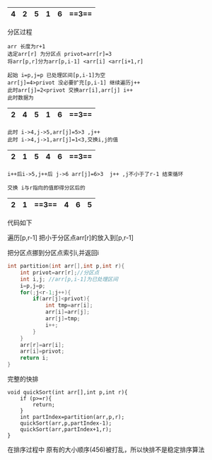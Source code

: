 4|2|5|1|6|==3==
--|-|-|-|-|-
分区过程
```
arr 长度为r+1
选定arr[r] 为分区点 privot=arr[r]=3
将arr[p,r]分为arr[p,i-1] <arr[i] <arr[i+1,r] 
```
```
起始 i=p,j=p 已处理区间[p,i-1]为空
arr[j]=4>privot 没必要扩充[p,i-1] 继续遍历j++
此时arr[j]=2<privot 交换arr[i],arr[j] i++
此时数据为
```
2|4|5|1|6|==3==
--|-|-|-|-|-
```
此时 i->4,j->5,arr[j]=5>3 ,j++
此时 i->4,j->1,arr[j]=1<3,交换i,j的值
```
2|1|5|4|6|==3==
--|-|-|-|-|-
```
i++后i->5,j++后 j->6 arr[j]=6>3  j++ ,j不小于了r-1 结束循环

交换 i与r指向的值即得分区后的
```
2|1|==3==|4|6|5
--|-|-|-|-|-

代码如下


遍历[p,r-1] 把小于分区点arr[r]的放入到[p,r-1]

把分区点挪到分区点索引i,并返回i
```c
int partition(int arr[],int p,int r){
    int privot=arr[r];//分区点
    int i,j; //arr[p,i-1]为已处理区间
    i=p,j=p;
    for(;j<r-1;j++){
        if(arr[j]<privot){
            int tmp=arr[i];
            arr[i]=arr[j];
            arr[j]=tmp;
            i++;
        }
    }
    arr[r]=arr[i];
    arr[i]=privot;
    return i;
}
```

完整的快排
```
void quickSort(int arr[],int p,int r){
    if (p>=r){
        return;
    }
    int partIndex=partition(arr,p,r);
    quickSort(arr,p,partIndex-1);
    quickSort(arr,partIndex+1,r);
}
```
在排序过程中 原有的大小顺序(456)被打乱，所以快排不是稳定排序算法
